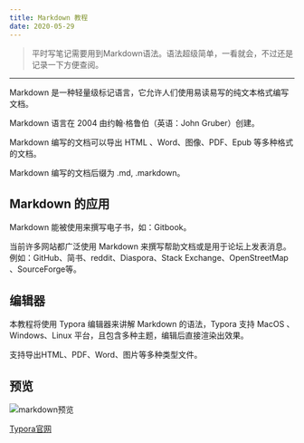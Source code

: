 ```yaml
---
title: Markdown 教程
date: 2020-05-29
---
```

>平时写笔记需要用到Markdown语法。语法超级简单，一看就会，不过还是记录一下方便查阅。
----------------------------------------
Markdown 是一种轻量级标记语言，它允许人们使用易读易写的纯文本格式编写文档。

Markdown 语言在 2004 由约翰·格鲁伯（英语：John Gruber）创建。

Markdown 编写的文档可以导出 HTML 、Word、图像、PDF、Epub 等多种格式的文档。

Markdown 编写的文档后缀为 .md, .markdown。

## Markdown 的应用
Markdown 能被使用来撰写电子书，如：Gitbook。

当前许多网站都广泛使用 Markdown 来撰写帮助文档或是用于论坛上发表消息。例如：GitHub、简书、reddit、Diaspora、Stack Exchange、OpenStreetMap 、SourceForge等。

## 编辑器
本教程将使用 Typora 编辑器来讲解 Markdown 的语法，Typora 支持 MacOS 、Windows、Linux 平台，且包含多种主题，编辑后直接渲染出效果。

支持导出HTML、PDF、Word、图片等多种类型文件。

## 预览
![markdown预览](https://cdn.jsdelivr.net/gh/HubCui/CDN@main/blog/docs/markdown/md.png "markdown预览")

[Typora官网](https://typora.io/ "Typora官网")